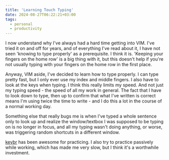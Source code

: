 ```yaml
---
title: 'Learning Touch Typing'
date: 2024-08-27T06:22:21+03:00
tags:
  - personal
  - productivity
---
```


I now understand why I've always had a hard time getting into VIM.
I've tried it on and off for years, and of everything I've read about it, I have not seen 'knowing to type properly'
as a prerequisite. I think it is. 'Keeping your fingers on the home row' is a big thing with it,
but this doesn't help if you're not usually typing with your fingers on the home row in the first place.

Anyway, VIM aside, I've decided to learn how to type properly. I can type pretty fast, but I only ever use my index and middle fingers.
I also have to look at the keys when typing. I think this really limits my speed.
And not just my typing speed - the speed of all my work in general.
The fact that I have to look down to type, then up to confirm that what I've written is correct means I'm using twice the time to write -
and I do this a lot in the course of a normal working day.

Something else that really bugs me is when I've typed a whole sentence only to look up and realize
the window/textbox I was supposed to be typing on is no longer in focus, and all my typing wasn't
doing anything, or worse, was triggering random shortcuts in a different window.

[keybr](https://www.keybr.com/) has been awesome for practicing.
I also try to practice passively while working, which has made me very slow, but I think it's a worthwhile investment.
